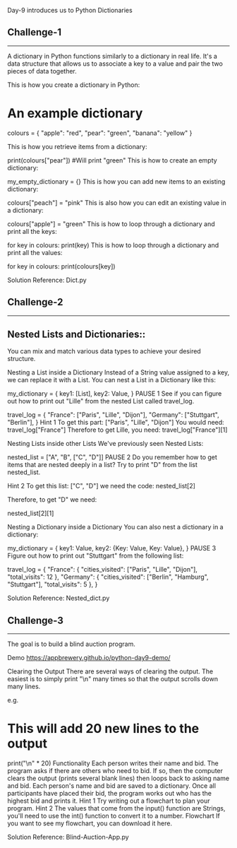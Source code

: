 Day-9 introduces us to Python Dictionaries

## Challenge-1
******************

A dictionary in Python functions similarly to a dictionary in real life. It's a data structure that allows us to associate a key to a value and pair the two pieces of data together.

This is how you create a dictionary in Python:

# An example dictionary
colours = {
    "apple": "red", 
    "pear": "green", 
    "banana": "yellow"
}

This is how you retrieve items from a dictionary:

print(colours["pear"])
#Will print "green"
This is how to create an empty dictionary:

my_empty_dictionary = {}
This is how you can add new items to an existing dictionary:

colours["peach"] = "pink"
This is also how you can edit an existing value in a dictionary:

colours["apple"] = "green"
This is how to loop through a dictionary and print all the keys:

for key in colours:
    print(key)
This is how to loop through a dictionary and print all the values:

for key in colours:
    print(colours[key])

Solution Reference: Dict.py

## Challenge-2
***********************

Nested Lists and Dictionaries::
--------------------------------------
You can mix and match various data types to achieve your desired structure.

Nesting a List inside a Dictionary
Instead of a String value assigned to a key, we can replace it with a List. You can nest a List in a Dictionary like this:

my_dictionary = {
    key1: [List],
    key2: Value,
}
PAUSE 1
See if you can figure out how to print out "Lille" from the nested List called travel_log.

travel_log = {
    "France": ["Paris", "Lille", "Dijon"],
    "Germany": ["Stuttgart", "Berlin"],
}
 Hint 1 
To get this part: ["Paris", "Lille", "Dijon"] You would need: travel_log["France"]
Therefore to get Lille, you need: travel_log["France"][1]

Nesting Lists inside other Lists
We've previously seen Nested Lists:

nested_list = ["A", "B", ["C", "D"]]
PAUSE 2
Do you remember how to get items that are nested deeply in a list? Try to print "D" from the list nested_list.

 Hint 2 
To get this list: ["C", "D"] we need the code:
nested_list[2]

Therefore, to get "D" we need:

nested_list[2][1]

Nesting a Dictionary inside a Dictionary
You can also nest a dictionary in a dictionary:

my_dictionary = {
    key1: Value,
    key2: {Key: Value, Key: Value},
}
PAUSE 3
Figure out how to print out "Stuttgart" from the following list:

travel_log = {
  "France": {
    "cities_visited": ["Paris", "Lille", "Dijon"], 
    "total_visits": 12
   },
  "Germany": {
    "cities_visited": ["Berlin", "Hamburg", "Stuttgart"], 
    "total_visits": 5
   },
}

Solution Reference: Nested_dict.py

## Challenge-3
***************

The goal is to build a blind auction program.

Demo
https://appbrewery.github.io/python-day9-demo/

Clearing the Output
There are several ways of clearing the output. The easiest is to simply print "\n" many times so that the output scrolls down many lines.

e.g.

# This will add 20 new lines to the output
print("\n" * 20)
Functionality
Each person writes their name and bid.
The program asks if there are others who need to bid. If so, then the computer clears the output (prints several blank lines) then loops back to asking name and bid.
Each person's name and bid are saved to a dictionary.
Once all participants have placed their bid, the program works out who has the highest bid and prints it.
 Hint 1 
Try writing out a flowchart to plan your program.
 Hint 2 
The values that come from the input() function are Strings, you'll need to use the int() function to convert it to a number.
Flowchart
If you want to see my flowchart, you can download it here.

Solution Reference: Blind-Auction-App.py